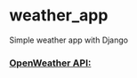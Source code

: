 # weather_app
Simple weather app with Django <br>
 <a href="https://openweathermap.org/appid"><h3>OpenWeather API:</h3></a>

